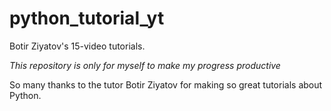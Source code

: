 # python_tutorial_yt
Botir Ziyatov's 15-video tutorials.

_This repository is only for myself to make my progress productive_

So many thanks to the tutor Botir Ziyatov for making so great tutorials about Python.

